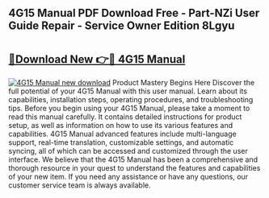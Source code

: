 ## 4G15 Manual PDF Download Free - Part-NZi User Guide Repair - Service Owner Edition 8Lgyu

# <h2><a href="http://bc63531.oget.top/?id=4G15+Manual">🔗Download New 👉🔴 4G15 Manual</a></h2>

[![4G15 Manual new download](https://i.imgur.com/5g1atiW.png)](http://bc63531.oget.top/?id=4G15+Manual)
Product Mastery Begins Here Discover the full potential of your 4G15 Manual with this user manual. Learn about its capabilities, installation steps, operating procedures, and troubleshooting tips. Before you begin using your 4G15 Manual, please take a moment to read this manual carefully. It contains detailed instructions for product setup, as well as information on how to use its various features and capabilities. 4G15 Manual advanced features include multi-language support, real-time translation, customizable settings, and automatic syncing, all of which can be accessed and customized through the user interface. We believe that the 4G15 Manual has been a comprehensive and thorough resource in your quest to understand the features and capabilities of your new item. If you need any assistance or have any questions, our customer service team is always available.
